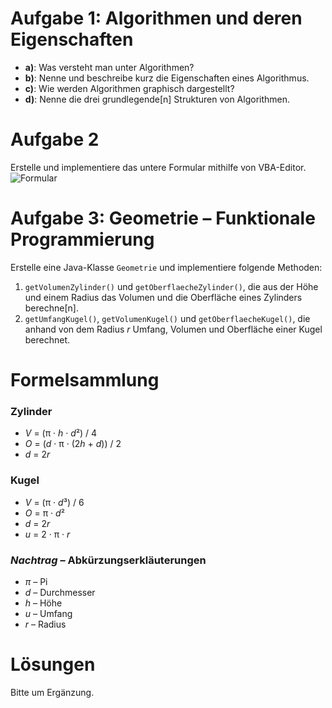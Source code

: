 # Aufgabe 1: Algorithmen und deren Eigenschaften
* **a)**: Was versteht man unter Algorithmen?
* **b)**: Nenne und beschreibe kurz die Eigenschaften eines Algorithmus.
* **c)**: Wie werden Algorithmen graphisch dargestellt?
* **d)**: Nenne die drei grundlegende[n] Strukturen von Algorithmen.

# Aufgabe 2
Erstelle und implementiere das untere Formular mithilfe von VBA-Editor.
![Formular](https://user-images.githubusercontent.com/101984195/186473426-ede87b1b-35ef-4653-8830-5836073d66b6.jpg)

# Aufgabe 3: Geometrie – Funktionale Programmierung
Erstelle eine Java-Klasse `Geometrie` und implementiere folgende Methoden:
1. `getVolumenZylinder()` und `getOberflaecheZylinder()`, die aus der Höhe und einem Radius das Volumen und die Oberfläche eines Zylinders berechne[n].
2. `getUmfangKugel()`, `getVolumenKugel()` und `getOberflaecheKugel()`, die anhand von dem Radius *r* Umfang, Volumen und Oberfläche einer Kugel berechnet.

# Formelsammlung
### Zylinder
* _V_ = (π · _h_ · *d*²) / 4
* _O_ = (_d_ · π · (2*h* + _d_)) / 2
* _d_ = 2*r*

### Kugel
* _V_ = (π · *d*³) / 6
* _O_ = π · *d*²
* _d_ = 2*r*
* _u_ = 2 · π · _r_

### **_Nachtrag_** – Abkürzungserkläuterungen
* *π* – Pi
* *d* – Durchmesser
* *h* – Höhe
* *u* – Umfang
* *r* – Radius

# Lösungen
Bitte um Ergänzung.
